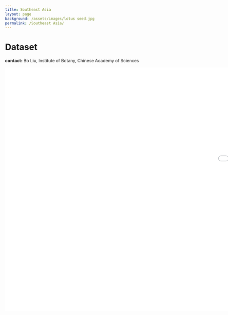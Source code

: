 ```yaml
---
title: Southeast Asia
layout: page
background: /assets/images/lotus seed.jpg
permalink: /Southeast Asia/
---
```

# Dataset
**contact:** Bo Liu, Institute of Botany, Chinese Academy of Sciences



<iframe src="/test/Southeast.htm/" width="2000px" height="800px" frameborder="no"  border="0"> </iframe>
